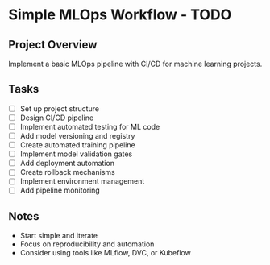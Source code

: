 # Simple MLOps Workflow - TODO

## Project Overview
Implement a basic MLOps pipeline with CI/CD for machine learning projects.

## Tasks
- [ ] Set up project structure
- [ ] Design CI/CD pipeline
- [ ] Implement automated testing for ML code
- [ ] Add model versioning and registry
- [ ] Create automated training pipeline
- [ ] Implement model validation gates
- [ ] Add deployment automation
- [ ] Create rollback mechanisms
- [ ] Implement environment management
- [ ] Add pipeline monitoring

## Notes
- Start simple and iterate
- Focus on reproducibility and automation
- Consider using tools like MLflow, DVC, or Kubeflow
